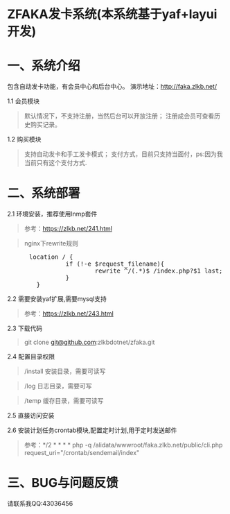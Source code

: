 # ZFAKA发卡系统(本系统基于yaf+layui开发)

# 一、系统介绍
包含自动发卡功能，有会员中心和后台中心。
演示地址：http://faka.zlkb.net/

1.1 会员模块
> 默认情况下，不支持注册，当然后台可以开放注册；
>注册成会员可查看历史购买记录。
	
1.2 购买模块
>支持自动发卡和手工发卡模式；
>支付方式，目前只支持当面付，ps:因为我当前只有这个支付方式.
	

# 二、系统部署

2.1 环境安装，推荐使用lnmp套件

>参考：https://zlkb.net/241.html

>nginx下rewrite规则
<pre>      location / {
                if (!-e $request_filename){
                        rewrite ^/(.*)$ /index.php?$1 last;
                }
        }
</pre> 



2.2 需要安装yaf扩展,需要mysql支持
>参考：https://zlkb.net/243.html


2.3 下载代码
>git clone git@github.com:zlkbdotnet/zfaka.git

2.4 配置目录权限

>/install  安装目录，需要可读写

>/log      日志目录，需要可写

>/temp     缓存目录，需要可读写

2.5 直接访问安装

2.6 安装计划任务crontab模块,配置定时计划,用于定时发送邮件

>参考：*/2 * * * * php -q /alidata/wwwroot/faka.zlkb.net/public/cli.php request_uri="/crontab/sendemail/index"
	
	
# 三、BUG与问题反馈
   请联系我QQ:43036456
